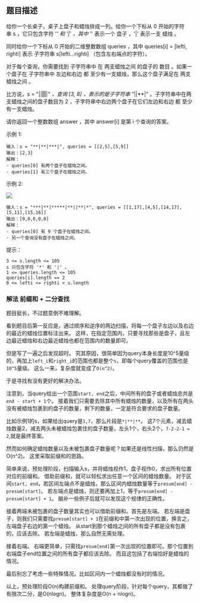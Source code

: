 ## 题目描述
给你一个长桌子，桌子上盘子和蜡烛排成一列。给你一个下标从 0 开始的字符串 s ，它只包含字符 '*' 和 '|' ，其中 '*' 表示一个 盘子 ，'|' 表示一支 蜡烛 。

同时给你一个下标从 0 开始的二维整数数组 queries ，其中 queries[i] = [lefti, righti] 表示 子字符串 s[lefti...righti] （包含左右端点的字符）。

对于每个查询，你需要找到 子字符串中 在 两支蜡烛之间 的盘子的 数目 。如果一个盘子在 子字符串中 左边和右边 都 至少有一支蜡烛，那么这个盘子满足在 两支蜡烛之间 。

比方说，s = "||**||**|*" ，查询 [3, 8] ，表示的是子字符串 "*||**|" 。子字符串中在两支蜡烛之间的盘子数目为 2 ，子字符串中右边两个盘子在它们左边和右边 都 至少有一支蜡烛。

请你返回一个整数数组 answer ，其中 answer[i] 是第 i 个查询的答案。
 

示例 1:
```
输入：s = "**|**|***|", queries = [[2,5],[5,9]]
输出：[2,3]
解释：
- queries[0] 有两个盘子在蜡烛之间。
- queries[1] 有三个盘子在蜡烛之间。
```
示例 2:

![](https://assets.leetcode.com/uploads/2021/10/04/ex-2.png)
```
输入：s = "***|**|*****|**||**|*", queries = [[1,17],[4,5],[14,17],[5,11],[15,16]]
输出：[9,0,0,0,0]
解释：
- queries[0] 有 9 个盘子在蜡烛之间。
- 另一个查询没有盘子在蜡烛之间。
```

提示：
```
3 <= s.length <= 105
s 只包含字符 '*' 和 '|' 。
1 <= queries.length <= 105
queries[i].length == 2
0 <= lefti <= righti < s.length
```

### 解法 前缀和 + 二分查找
题目挺长，不过题意倒不难理解。

看到题目后第一反应是，通过顺序和逆序的两边扫描，将每一个盘子左边以及右边的最近的蜡烛位置标注出来。
这样，在指定范围内，只要寻找那些是盘子，且左边最近蜡烛和右边最近蜡烛也都在范围内的数量即可。

但是写了一遍之后发现超时。
究其原因，很简单因为query本身长度是10^5量级的，再加上`left_i`和`right_i`的范围也都是整个`s`，即每个query覆盖的范围也是`10^5`量级。
这么一来，复杂度就变成了`O(n^2)`。

于是寻找有没有更好的解决办法。

注意到，当query给出一个范围`start, end`之后，中间所有的盘子或者蜡烛总共是`end - start + 1`个。
接着我们只需要去除其中所有蜡烛的数量，以及所有在两头没有被蜡烛包裹到的盘子的数量，剩下的数量，一定是符合要求的盘子数量。

比如示例1的s，如果给出query是`1,7`，那么片段是`*|**|**`。
这7个元素，减去蜡烛数量2，减去两头未被蜡烛包裹住的盘子数量，左头1个，右头2个，`7-2-2-1 = 2`,就是最终答案。

然而如何确定蜡烛数量以及未被包裹盘子数量呢？如果还是线性扫描，那么仍然是O(n^2)。
这里采取前缀和的思路。

简单来说，预处理阶段，扫描输入s，并将蜡烛视作1，盘子视作0，求出所有位置对应的前缀和。
借助前缀和，就可以轻松求出任意一个区间的蜡烛数量。
对于区间`start, end`，若区间左端点不是蜡烛，那么区间内蜡烛数量等于`presum[end] - presum[start]`。
若左端点是蜡烛，则还要再加上1，等于`presum[end] - presum[start] + 1`。
脑补一些例子后就可以发现这个规律的正确性。

接着两端未被包裹的盘子数量其实也可以借助前缀和。首先是左端。
若左端是盘子，则我们只需要找`presum[start] + 1`在前缀和中第一次出现的位置，换言之，左端盘子右边的第一个蜡烛。
从start到那个蜡烛之间的所有盘子都是没有包裹的，应该去除。
若左端是蜡烛，那么自然无需处理。

接着右端。
右端更简单，只需找`presum[end]`第一次出现的位置即可。那个位置到右端盘子end位置之间的所有盘子都应该去除。
而且这包括了右端恰好是蜡烛的情况。

最后别忘了考虑一些特殊情况。比如区间内一个蜡烛都没有时的情况。

以上，预处理阶段O(n)构建前缀和。
处理query阶段，针对每个query，其都做了有限次二分，是O(nlogn)。
整体复杂度是O(n + nlogn)。
